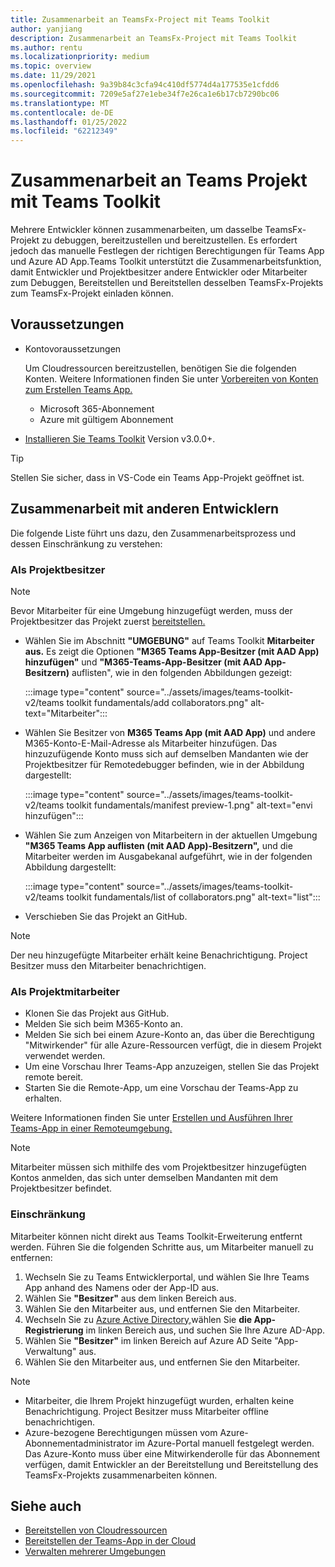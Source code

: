 ```yaml
---
title: Zusammenarbeit an TeamsFx-Project mit Teams Toolkit
author: yanjiang
description: Zusammenarbeit an TeamsFx-Project mit Teams Toolkit
ms.author: rentu
ms.localizationpriority: medium
ms.topic: overview
ms.date: 11/29/2021
ms.openlocfilehash: 9a39b84c3cfa94c410df5774d4a177535e1cfdd6
ms.sourcegitcommit: 7209e5af27e1ebe34f7e26ca1e6b17cb7290bc06
ms.translationtype: MT
ms.contentlocale: de-DE
ms.lasthandoff: 01/25/2022
ms.locfileid: "62212349"
---
```

# <a name="collaborate-on-teams-project-using-teams-toolkit"></a>Zusammenarbeit an Teams Projekt mit Teams Toolkit

Mehrere Entwickler können zusammenarbeiten, um dasselbe TeamsFx-Projekt zu debuggen, bereitzustellen und bereitzustellen. Es erfordert jedoch das manuelle Festlegen der richtigen Berechtigungen für Teams App und Azure AD App.Teams Toolkit unterstützt die Zusammenarbeitsfunktion, damit Entwickler und Projektbesitzer andere Entwickler oder Mitarbeiter zum Debuggen, Bereitstellen und Bereitstellen desselben TeamsFx-Projekts zum TeamsFx-Projekt einladen können.

## <a name="prerequisites"></a>Voraussetzungen

* Kontovoraussetzungen

    Um Cloudressourcen bereitzustellen, benötigen Sie die folgenden Konten. Weitere Informationen finden Sie unter [Vorbereiten von Konten zum Erstellen Teams App.](accounts.md)

  * Microsoft 365-Abonnement
  * Azure mit gültigem Abonnement

* [Installieren Sie Teams Toolkit](https://marketplace.visualstudio.com/items?itemName=TeamsDevApp.ms-teams-vscode-extension) Version v3.0.0+.

> [!TIP]
> Stellen Sie sicher, dass in VS-Code ein Teams App-Projekt geöffnet ist.

## <a name="collaborate-with-other-developers"></a>Zusammenarbeit mit anderen Entwicklern

Die folgende Liste führt uns dazu, den Zusammenarbeitsprozess und dessen Einschränkung zu verstehen:

### <a name="as-project-owner"></a>Als Projektbesitzer

> [!NOTE]
> Bevor Mitarbeiter für eine Umgebung hinzugefügt werden, muss der Projektbesitzer das Projekt zuerst [bereitstellen.](provision.md)

* Wählen Sie im Abschnitt **"UMGEBUNG"** auf Teams Toolkit **Mitarbeiter aus.** Es zeigt die Optionen **"M365 Teams App-Besitzer (mit AAD App) hinzufügen"** und **"M365-Teams-App-Besitzer (mit AAD App-Besitzern)** auflisten", wie in den folgenden Abbildungen gezeigt:

  :::image type="content" source="../assets/images/teams-toolkit-v2/teams toolkit fundamentals/add collaborators.png" alt-text="Mitarbeiter":::

* Wählen Sie Besitzer von **M365 Teams App (mit AAD App)** und andere M365-Konto-E-Mail-Adresse als Mitarbeiter hinzufügen. Das hinzuzufügende Konto muss sich auf demselben Mandanten wie der Projektbesitzer für Remotedebugger befinden, wie in der Abbildung dargestellt:

  :::image type="content" source="../assets/images/teams-toolkit-v2/teams toolkit fundamentals/manifest preview-1.png" alt-text="envi hinzufügen":::

* Wählen Sie zum Anzeigen von Mitarbeitern in der aktuellen Umgebung **"M365 Teams App auflisten (mit AAD App)-Besitzern",** und die Mitarbeiter werden im Ausgabekanal aufgeführt, wie in der folgenden Abbildung dargestellt:

  :::image type="content" source="../assets/images/teams-toolkit-v2/teams toolkit fundamentals/list of collaborators.png" alt-text="list":::

* Verschieben Sie das Projekt an GitHub.

> [!NOTE]
> Der neu hinzugefügte Mitarbeiter erhält keine Benachrichtigung. Project Besitzer muss den Mitarbeiter benachrichtigen.

### <a name="as-project-collaborator"></a>Als Projektmitarbeiter

* Klonen Sie das Projekt aus GitHub.
* Melden Sie sich beim M365-Konto an.
* Melden Sie sich bei einem Azure-Konto an, das über die Berechtigung "Mitwirkender" für alle Azure-Ressourcen verfügt, die in diesem Projekt verwendet werden.
* Um eine Vorschau Ihrer Teams-App anzuzeigen, stellen Sie das Projekt remote bereit.
* Starten Sie die Remote-App, um eine Vorschau der Teams-App zu erhalten.

Weitere Informationen finden Sie unter [Erstellen und Ausführen Ihrer Teams-App in einer Remoteumgebung.](/microsoftteams/platform/sbs-gs-javascript?tabs=vscode%2Cvsc%2Cviscode%2Cvcode&tutorial-step=3&branch)

> [!NOTE]
> Mitarbeiter müssen sich mithilfe des vom Projektbesitzer hinzugefügten Kontos anmelden, das sich unter demselben Mandanten mit dem Projektbesitzer befindet.

### <a name="limitation"></a>Einschränkung

Mitarbeiter können nicht direkt aus Teams Toolkit-Erweiterung entfernt werden. Führen Sie die folgenden Schritte aus, um Mitarbeiter manuell zu entfernen:

  1. Wechseln Sie zu Teams Entwicklerportal, und wählen Sie Ihre Teams App anhand des Namens oder der App-ID aus.
  2. Wählen Sie **"Besitzer"** aus dem linken Bereich aus.
  3. Wählen Sie den Mitarbeiter aus, und entfernen Sie den Mitarbeiter.
  4. Wechseln Sie zu [Azure Active Directory,](https://ms.portal.azure.com/#blade/Microsoft_AAD_IAM/ActiveDirectoryMenuBlade/RegisteredApps)wählen Sie **die App-Registrierung** im linken Bereich aus, und suchen Sie Ihre Azure AD-App.
  5. Wählen Sie **"Besitzer"** im linken Bereich auf Azure AD Seite "App-Verwaltung" aus.
  6. Wählen Sie den Mitarbeiter aus, und entfernen Sie den Mitarbeiter.

> [!NOTE]
> * Mitarbeiter, die Ihrem Projekt hinzugefügt wurden, erhalten keine Benachrichtigung. Project Besitzer muss Mitarbeiter offline benachrichtigen.
> * Azure-bezogene Berechtigungen müssen vom Azure-Abonnementadministrator im Azure-Portal manuell festgelegt werden. Das Azure-Konto muss über eine Mitwirkenderolle für das Abonnement verfügen, damit Entwickler an der Bereitstellung und Bereitstellung des TeamsFx-Projekts zusammenarbeiten können.

## <a name="see-also"></a>Siehe auch

* [Bereitstellen von Cloudressourcen](provision.md)
* [Bereitstellen der Teams-App in der Cloud](deploy.md)
* [Verwalten mehrerer Umgebungen](TeamsFx-multi-env.md)

